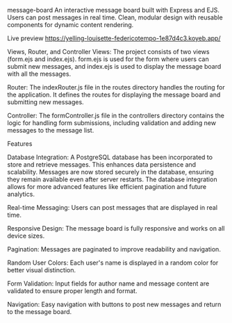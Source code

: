 message-board
An interactive message board built with Express and EJS. Users can post messages in real time. Clean, modular design with reusable components for dynamic content rendering.

Live preview
https://yelling-louisette-federicotempo-1e87d4c3.koyeb.app/

Views, Router, and Controller
Views: The project consists of two views (form.ejs and index.ejs). form.ejs is used for the form where users can submit new messages, and index.ejs is used to display the message board with all the messages.

Router: The indexRouter.js file in the routes directory handles the routing for the application. It defines the routes for displaying the message board and submitting new messages.

Controller: The formController.js file in the controllers directory contains the logic for handling form submissions, including validation and adding new messages to the message list.

Features

Database Integration: A PostgreSQL database has been incorporated to store and retrieve messages. This enhances data persistence and scalability. Messages are now stored securely in the database, ensuring they remain available even after server restarts. The database integration allows for more advanced features like efficient pagination and future analytics.

Real-time Messaging: Users can post messages that are displayed in real time.

Responsive Design: The message board is fully responsive and works on all device sizes.

Pagination: Messages are paginated to improve readability and navigation.

Random User Colors: Each user's name is displayed in a random color for better visual distinction.

Form Validation: Input fields for author name and message content are validated to ensure proper length and format.

Navigation: Easy navigation with buttons to post new messages and return to the message board.

